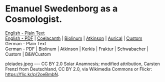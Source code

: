 # Emanuel Swedenborg as a Cosmologist.

[English - Plain Text](full-text-english.md)  
[English - PDF](https://cdn.solaranamnesis.com/SvanteArrhenius/arrhenius_swedenborg_1908_english.pdf) | [Coelacanth](https://cdn.solaranamnesis.com/SvanteArrhenius/arrhenius_swedenborg_1908_english_coelacanth.pdf) | [Biolinum](https://cdn.solaranamnesis.com/SvanteArrhenius/arrhenius_swedenborg_1908_english_biolinum.pdf) | [Atkinson](https://cdn.solaranamnesis.com/SvanteArrhenius/arrhenius_swedenborg_1908_english_atkinson.pdf) | [Aurical](https://cdn.solaranamnesis.com/SvanteArrhenius/arrhenius_swedenborg_1908_english_aurical.pdf) | [Custom](https://cdn.solaranamnesis.com/SvanteArrhenius/arrhenius_swedenborg_1908_english_custom.pdf)  
German - Plain Text  
German - PDF | Biolinum | Atkinson | Kerkis | Fraktur | Schwabacher | Custom | B&WCustom  

pleiades.jpeg --- CC BY 2.0 Solar Anamnesis; modified attribution, Carsten Frenzl from Deutschland, CC BY 2.0, via Wikimedia Commons or Flickr: https://flic.kr/p/2oeBmbN.
